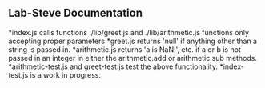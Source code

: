 ## Lab-Steve Documentation
  *index.js calls functions ./lib/greet.js and ./lib/arithmetic.js functions only accepting proper parameters
    *greet.js returns 'null' if anything other than a string is passed in.
    *arithmetic.js returns 'a is NaN!', etc. if a or b is not passed in an integer in either the arithmetic.add or arithmetic.sub methods.
  *arithmetic-test.js and greet-test.js test the above functionality.
  *index-test.js is a work in progress.
